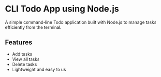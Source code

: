 # CLI Todo App using Node.js

A simple command-line Todo application built with Node.js to manage tasks efficiently from the terminal.

## Features
- Add tasks
- View all tasks
- Delete tasks
- Lightweight and easy to us
